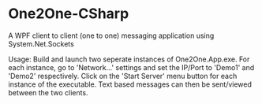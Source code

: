 # One2One-CSharp
A WPF client to client (one to one) messaging application using System.Net.Sockets

Usage: Build and launch two seperate instances of One2One.App.exe. For each instance, go to 'Network...' settings and set the IP/Port to 'Demo1' and 'Demo2' respectively. Click on the 'Start Server' menu button for each instance of the executable. Text based messages can then be sent/viewed between the two clients.

